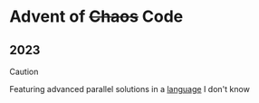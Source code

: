 # Advent of ~~Chaos~~ Code

## 2023

> [!CAUTION]
> Featuring advanced parallel solutions in a [language](https://futhark-lang.org) I don't know
